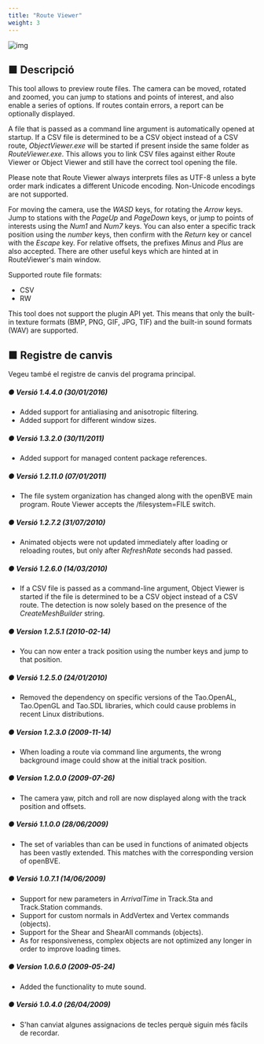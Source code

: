 ```yaml
---
title: "Route Viewer"
weight: 3
---
```

![img](/images/tool_routeviewer_screenshot_1.png)

## ■ Descripció

This tool allows to preview route files. The camera can be moved, rotated and zoomed, you can jump to stations and points of interest, and also enable a series of options. If routes contain errors, a report can be optionally displayed.

A file that is passed as a command line argument is automatically opened at startup. If a CSV file is determined to be a CSV object instead of a CSV route, *ObjectViewer.exe* will be started if present inside the same folder as *RouteViewer.exe*. This allows you to link CSV files against either Route Viewer or Object Viewer and still have the correct tool opening the file.

Please note that Route Viewer always interprets files as UTF-8 unless a byte order mark indicates a different Unicode encoding. Non-Unicode encodings are not supported.

For moving the camera, use the *WASD* keys, for rotating the *Arrow* keys. Jump to stations with the *PageUp* and *PageDown* keys, or jump to points of interests using the *Num1* and *Num7* keys. You can also enter a specific track position using the *number* keys, then confirm with the *Return* key or cancel with the *Escape* key. For relative offsets, the prefixes *Minus* and *Plus* are also accepted. There are other useful keys which are hinted at in RouteViewer's main window.

Supported route file formats:

- CSV
- RW

This tool does not support the plugin API yet. This means that only the built-in texture formats (BMP, PNG, GIF, JPG, TIF) and the built-in sound formats (WAV) are supported.

## ■ Registre de canvis

Vegeu també el registre de canvis del programa principal.

##### ● Versió 1.4.4.0 (30/01/2016)

- Added support for antialiasing and anisotropic filtering.
- Added support for different window sizes. 

##### ● Versió 1.3.2.0 (30/11/2011)

- Added support for managed content package references.

##### ● Versió 1.2.11.0 (07/01/2011)

- The file system organization has changed along with the openBVE main program. Route Viewer accepts the /filesystem=FILE switch.

##### ● Versió 1.2.7.2 (31/07/2010)

- Animated objects were not updated immediately after loading or reloading routes, but only after *RefreshRate* seconds had passed.

##### ● Versió 1.2.6.0 (14/03/2010)

- If a CSV file is passed as a command-line argument, Object Viewer is started if the file is determined to be a CSV object instead of a CSV route. The detection is now solely based on the presence of the *CreateMeshBuilder* string.

##### ● Version 1.2.5.1 (2010-02-14)

- You can now enter a track position using the number keys and jump to that position.

##### ● Versió 1.2.5.0 (24/01/2010)

- Removed the dependency on specific versions of the Tao.OpenAL, Tao.OpenGL and Tao.SDL libraries, which could cause problems in recent Linux distributions.

##### ● Version 1.2.3.0 (2009-11-14)

- When loading a route via command line arguments, the wrong background image could show at the initial track position.

##### ● Version 1.2.0.0 (2009-07-26)

- The camera yaw, pitch and roll are now displayed along with the track position and offsets.

##### ● Versió 1.1.0.0 (28/06/2009)

- The set of variables than can be used in functions of animated objects has been vastly extended. This matches with the corresponding version of openBVE.

##### ● Versió 1.0.7.1 (14/06/2009)

- Support for new parameters in *ArrivalTime* in Track.Sta and Track.Station commands.
- Support for custom normals in AddVertex and Vertex commands (objects).
- Support for the Shear and ShearAll commands (objects).  
- As for responsiveness, complex objects are not optimized any longer in order to improve loading times.

##### ● Version 1.0.6.0 (2009-05-24)

- Added the functionality to mute sound.  

##### ● Versió 1.0.4.0 (26/04/2009)

- S'han canviat algunes assignacions de tecles perquè siguin més fàcils de recordar.
